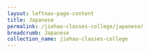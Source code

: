 ```yaml
---
layout: leftnav-page-content
title: Japanese
permalink: /jiehao-classes-college/japanese/
breadcrumb: Japanese
collection_name: jiehao-classes-college
---
```

